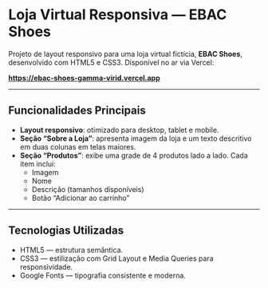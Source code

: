 # Loja Virtual Responsiva — EBAC Shoes

Projeto de layout responsivo para uma loja virtual fictícia, **EBAC Shoes**, desenvolvido com HTML5 e CSS3. Disponível no ar via Vercel:

**https://ebac-shoes-gamma-virid.vercel.app**

---

## Funcionalidades Principais

- **Layout responsivo**: otimizado para desktop, tablet e mobile.
- **Seção “Sobre a Loja”**: apresenta imagem da loja e um texto descritivo em duas colunas em telas maiores.
- **Seção “Produtos”**: exibe uma grade de 4 produtos lado a lado. Cada item inclui:
  - Imagem
  - Nome
  - Descrição (tamanhos disponíveis)
  - Botão “Adicionar ao carrinho”

---

## Tecnologias Utilizadas

- HTML5 — estrutura semântica.
- CSS3 — estilização com Grid Layout e Media Queries para responsividade.
- Google Fonts — tipografia consistente e moderna.
